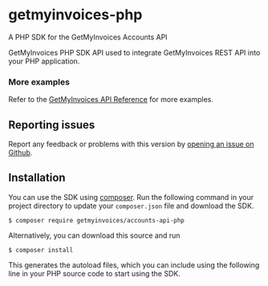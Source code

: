 # getmyinvoices-php

A PHP SDK for the GetMyInvoices Accounts API

GetMyInvoices PHP SDK API used to integrate GetMyInvoices REST API into your PHP application. 

### More examples
Refer to the [GetMyInvoices API Reference](https://api.getmyinvoices.com/accounts/v3/doc/) for more examples.

## Reporting issues
Report any feedback or problems with this version by [opening an issue on Github](http://github.com/getmyinvoices/accounts-api-php/issues).

## Installation

You can use the SDK using [composer](https://getcomposer.org/). Run the following command in your project directory to update your `composer.json` file and download the SDK.

    $ composer require getmyinvoices/accounts-api-php

Alternatively, you can download this source and run

	$ composer install
	
This generates the autoload files, which you can include using the following line in your PHP source code to start using the SDK.